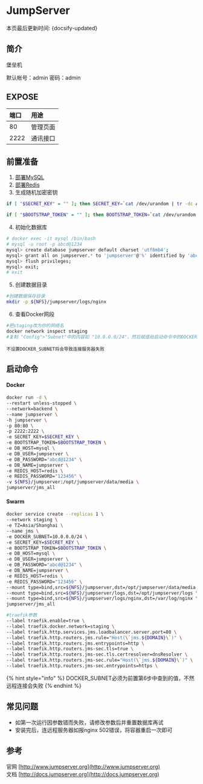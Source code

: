# JumpServer

本页最后更新时间: {docsify-updated}

## 简介

堡垒机

默认帐号：admin 密码：admin

## EXPOSE

| 端口 | 用途 |
| :--- | :--- |
| 80 | 管理页面 |
| 2222 | 通讯接口 |



## 前置准备

1. [部署MySQL](../images-develop/database/mysql/)
2. [部署Redis](../images-develop/cache/redis.md)
3. 生成随机加密密钥

```bash
if [ "$SECRET_KEY" = "" ]; then SECRET_KEY=`cat /dev/urandom | tr -dc A-Za-z0-9 | head -c 50`; echo "SECRET_KEY=$SECRET_KEY" >> ~/.bashrc; echo $SECRET_KEY; else echo $SECRET_KEY; fi

if [ "$BOOTSTRAP_TOKEN" = "" ]; then BOOTSTRAP_TOKEN=`cat /dev/urandom | tr -dc A-Za-z0-9 | head -c 16`; echo "BOOTSTRAP_TOKEN=$BOOTSTRAP_TOKEN" >> ~/.bashrc; echo $BOOTSTRAP_TOKEN; else echo $BOOTSTRAP_TOKEN; fi
```

4. 初始化数据库

```bash
# docker exec -it mysql /bin/bash
# mysql -u root -p abcd@1234
mysql> create database jumpserver default charset 'utf8mb4';
mysql> grant all on jumpserver.* to 'jumpserver'@'%' identified by 'abcd@1234';
mysql> flush privileges;
mysql> exit;
# exit
```

5. 创建数据目录

```bash
#创建数据保存目录
mkdir -p ${NFS}/jumpserver/logs/nginx
```

6. 查看Docker网段

```bash
#把staging改为你的网络名
docker network inspect staging
#复制 "Config">"Subnet"中的内容如 "10.0.0.0/24"，然后赋值给启动命令中的DOCKER_SUBNET变量
```

`不设置DOCKER_SUBNET将会导致连接服务器失败`

## 启动命令

<!-- tabs:start -->
#### **Docker**
```bash
docker run -d \
--restart unless-stopped \
--network=backend \
--name jumpserver \
-h jumpserver \
-p 80:80 \
-p 2222:2222 \
-e SECRET_KEY=$SECRET_KEY \
-e BOOTSTRAP_TOKEN=$BOOTSTRAP_TOKEN \
-e DB_HOST=mysql \
-e DB_USER=jumpserver \
-e DB_PASSWORD="abcd@1234" \
-e DB_NAME=jumpserver \
-e REDIS_HOST=redis \
-e REDIS_PASSWORD="123456" \
-v ${NFS}/jumpserver:/opt/jumpserver/data/media \
jumpserver/jms_all
```


#### **Swarm**
```bash
docker service create --replicas 1 \
--network staging \
-e TZ=Asia/Shanghai \
--name jms \
-e DOCKER_SUBNET=10.0.0.0/24 \
-e SECRET_KEY=$SECRET_KEY \
-e BOOTSTRAP_TOKEN=$BOOTSTRAP_TOKEN \
-e DB_HOST=mysql \
-e DB_USER=jumpserver \
-e DB_PASSWORD="abcd@1234" \
-e DB_NAME=jumpserver \
-e REDIS_HOST=redis \
-e REDIS_PASSWORD="123456" \
--mount type=bind,src=${NFS}/jumpserver,dst=/opt/jumpserver/data/media \
--mount type=bind,src=${NFS}/jumpserver/logs,dst=/opt/jumpserver/logs \
--mount type=bind,src=${NFS}/jumpserver/logs/nginx,dst=/var/log/nginx \
jumpserver/jms_all

#traefik参数
--label traefik.enable=true \
--label traefik.docker.network=staging \
--label traefik.http.services.jms.loadbalancer.server.port=80 \
--label traefik.http.routers.jms.rule="Host(\`jms.${DOMAIN}\`)" \
--label traefik.http.routers.jms.entrypoints=http \
--label traefik.http.routers.jms-sec.tls=true \
--label traefik.http.routers.jms-sec.tls.certresolver=dnsResolver \
--label traefik.http.routers.jms-sec.rule="Host(\`jms.${DOMAIN}\`)" \
--label traefik.http.routers.jms-sec.entrypoints=https \
```

<!-- tabs:end -->

{% hint style="info" %}
DOCKER\_SUBNET必须为前置第6步中查到的值，不然远程连接会失败
{% endhint %}

## 常见问题

* 如第一次运行因参数错而失败，请修改参数后并重置数据库再试
* 安装完后，连远程服务器如报nginx 502错误，将容器重启一次即可

## 参考

官网 [http://www.jumpserver.org](http://www.jumpserver.org)   
文档 [http://docs.jumpserver.org](http://docs.jumpserver.org)

